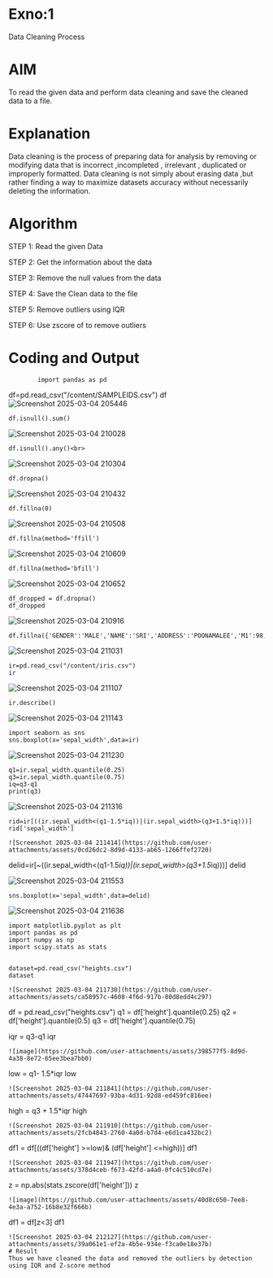 # Exno:1
Data Cleaning Process

# AIM
To read the given data and perform data cleaning and save the cleaned data to a file.

# Explanation
Data cleaning is the process of preparing data for analysis by removing or modifying data that is incorrect ,incompleted , irrelevant , duplicated or improperly formatted. Data cleaning is not simply about erasing data ,but rather finding a way to maximize datasets accuracy without necessarily deleting the information.

# Algorithm
STEP 1: Read the given Data

STEP 2: Get the information about the data

STEP 3: Remove the null values from the data

STEP 4: Save the Clean data to the file

STEP 5: Remove outliers using IQR

STEP 6: Use zscore of to remove outliers

# Coding and Output
            import pandas as pd
df=pd.read_csv("/content/SAMPLEIDS.csv")
df
![Screenshot 2025-03-04 205446](https://github.com/user-attachments/assets/98ac9420-d334-46fc-91af-2bd0df00729e)
```
df.isnull().sum()
```
![Screenshot 2025-03-04 210028](https://github.com/user-attachments/assets/56422d77-1b6f-42a4-aa99-4f02a6da47a1)
```
df.isnull().any()<br>
```
![Screenshot 2025-03-04 210304](https://github.com/user-attachments/assets/2cd982fb-15f0-4510-b09b-cbf665fac6c0)
```
df.dropna()
```
![Screenshot 2025-03-04 210432](https://github.com/user-attachments/assets/c8989206-c474-4bb0-a326-7ada03b748f5)
```
df.fillna(0)
```
![Screenshot 2025-03-04 210508](https://github.com/user-attachments/assets/bbb96bc8-aae9-4f1c-89a5-6a65dc3dfe8b)
```
df.fillna(method='ffill')
```
![Screenshot 2025-03-04 210609](https://github.com/user-attachments/assets/6adfa1ee-f7ba-4c2c-a34c-acc37ed5903e)
```
df.fillna(method='bfill')
```
![Screenshot 2025-03-04 210652](https://github.com/user-attachments/assets/94a0fd61-837e-448c-b31e-112a687191c1)
```
df_dropped = df.dropna()
df_dropped
```
![Screenshot 2025-03-04 210916](https://github.com/user-attachments/assets/0a58678e-0fa2-4f7f-bba9-545302fc91c6)
```
df.fillna({'GENDER':'MALE','NAME':'SRI','ADDRESS':'POONAMALEE','M1':98,'M2':87,'M3':76,'M4':92,'TOTAL':305,'AVG':89.999999})
```
![Screenshot 2025-03-04 211031](https://github.com/user-attachments/assets/c1b98abb-19f2-4486-b02a-49cbb49ec5d2)
```
ir=pd.read_csv("/content/iris.csv")
ir
```
![Screenshot 2025-03-04 211107](https://github.com/user-attachments/assets/a6b7f662-eb6b-46f2-86bf-c159dd3226b8)
```
ir.describe()
```
![Screenshot 2025-03-04 211143](https://github.com/user-attachments/assets/99162c39-9677-410f-a78a-b9bb84ef48de)
```
import seaborn as sns
sns.boxplot(x='sepal_width',data=ir)
```
![Screenshot 2025-03-04 211230](https://github.com/user-attachments/assets/b398f218-921e-4045-8983-c79c7467cdb7)
```
q1=ir.sepal_width.quantile(0.25)
q3=ir.sepal_width.quantile(0.75)
iq=q3-q1
print(q3)
```
![Screenshot 2025-03-04 211316](https://github.com/user-attachments/assets/02dcc8a6-d6c2-40d0-9fd5-398bf06ed3b2)
```
rid=ir[((ir.sepal_width<(q1-1.5*iq))|(ir.sepal_width>(q3+1.5*iq)))]
rid['sepal_width']

![Screenshot 2025-03-04 211414](https://github.com/user-attachments/assets/0cd26dc2-8d9d-4133-ab65-1266ffef2720)
```
delid=ir[~((ir.sepal_width<(q1-1.5*iq))|(ir.sepal_width>(q3+1.5*iq)))]
delid

![Screenshot 2025-03-04 211553](https://github.com/user-attachments/assets/bfad9299-0cf2-421d-9ad7-86a4490a83ad)
```
sns.boxplot(x='sepal_width',data=delid)
```
![Screenshot 2025-03-04 211636](https://github.com/user-attachments/assets/ef94f0f4-783b-45a1-bf55-049bc8451398)
```
import matplotlib.pyplot as plt
import pandas as pd
import numpy as np
import scipy.stats as stats


dataset=pd.read_csv("heights.csv")
dataset

![Screenshot 2025-03-04 211730](https://github.com/user-attachments/assets/ca58957c-4608-4f6d-917b-80d8edd4c297)
```
df = pd.read_csv("heights.csv")
q1 = df['height'].quantile(0.25)
q2 = df['height'].quantile(0.5)
q3 = df['height'].quantile(0.75)


iqr = q3-q1
iqr
```
![image](https://github.com/user-attachments/assets/398577f5-8d9d-4a38-8e72-65ee3bea7bb0)
```
low = q1- 1.5*iqr
low
```
![Screenshot 2025-03-04 211841](https://github.com/user-attachments/assets/47447697-93ba-4d31-92d8-ed459fc816ee)
```
high = q3 + 1.5*iqr
high
```
![Screenshot 2025-03-04 211910](https://github.com/user-attachments/assets/2fcb4843-2760-4a0d-b7d4-e6d1ca432bc2)
```
df1 = df[((df['height'] >=low)& (df['height'] <=high))]
df1
```
![Screenshot 2025-03-04 211947](https://github.com/user-attachments/assets/378d4ceb-f673-42fd-a4a0-0fc4c510cd7e)
```
z = np.abs(stats.zscore(df['height']))
z
```
![image](https://github.com/user-attachments/assets/40d8c650-7ee8-4e3a-a752-16b8e32f666b)
```
df1 = df[z<3]
df1
```
![Screenshot 2025-03-04 212127](https://github.com/user-attachments/assets/39a061e1-ef2a-4b5e-934e-f3ca0e18e37b)
# Result
Thus we have cleaned the data and removed the outliers by detection using IQR and Z-score method
